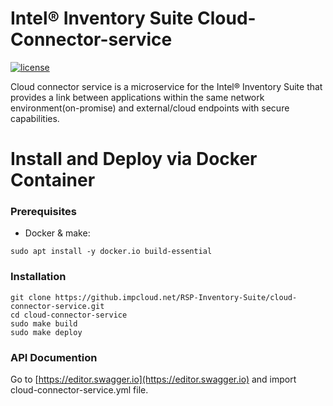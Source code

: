 # Intel® Inventory Suite Cloud-Connector-service
[![license](https://img.shields.io/badge/license-Apache%20v2.0-blue.svg)](LICENSE)

Cloud connector service is a microservice for the Intel® Inventory Suite that provides a link between applications within the same network environment(on-promise) and external/cloud endpoints with secure capabilities. 

# Install and Deploy via Docker Container #

### Prerequisites ###
- Docker & make: 
```
sudo apt install -y docker.io build-essential
```

### Installation ###

```
git clone https://github.impcloud.net/RSP-Inventory-Suite/cloud-connector-service.git
cd cloud-connector-service
sudo make build
sudo make deploy
```

### API Documention ###

Go to [https://editor.swagger.io](https://editor.swagger.io) and import cloud-connector-service.yml file.